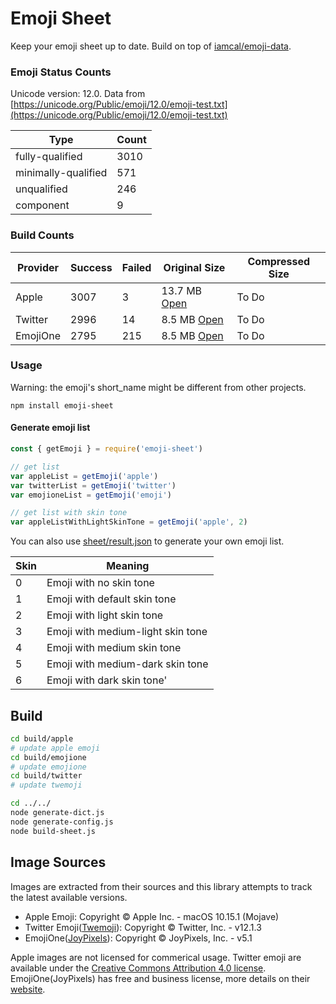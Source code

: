 # Emoji Sheet 

Keep your emoji sheet up to date. Build on top of [iamcal/emoji-data](https://github.com/iamcal/emoji-data).

### Emoji Status Counts
Unicode version: 12.0. Data from [https://unicode.org/Public/emoji/12.0/emoji-test.txt](https://unicode.org/Public/emoji/12.0/emoji-test.txt)

Type | Count
---- | ----
fully-qualified | 3010
minimally-qualified | 571
unqualified | 246
component | 9

### Build Counts
Provider | Success | Failed  | Original Size | Compressed Size
-------- | ------- | ------- | ------------- | ---------------
Apple | 3007 | 3 | 13.7 MB [Open](https://cdn.jsdelivr.net/npm/emoji-sheet/sheet/apple_64.png) | To Do
Twitter | 2996 | 14 | 8.5 MB [Open](https://cdn.jsdelivr.net/npm/emoji-sheet/sheet/twitter_64.png) | To Do
EmojiOne | 2795 | 215 | 8.5 MB [Open](https://cdn.jsdelivr.net/npm/emoji-sheet/sheet/emojione_64.png) | To Do


### Usage
Warning: the emoji's short_name might be different from other projects.
```
npm install emoji-sheet
```
#### Generate emoji list
```javascript
const { getEmoji } = require('emoji-sheet')

// get list
var appleList = getEmoji('apple')
var twitterList = getEmoji('twitter')
var emojioneList = getEmoji('emoji')

// get list with skin tone
var appleListWithLightSkinTone = getEmoji('apple', 2)
```
You can also use [sheet/result.json](./sheet/result.json) to generate your own emoji list.

Skin | Meaning
----| ----
0 | Emoji with no skin tone
1 | Emoji with default skin tone
2 | Emoji with light skin tone
3 | Emoji with medium-light skin tone
4 | Emoji with medium skin tone
5 | Emoji with medium-dark skin tone
6 | Emoji with dark skin tone'


## Build
```sh
cd build/apple
# update apple emoji
cd build/emojione
# update emojione
cd build/twitter
# update twemoji

cd ../../
node generate-dict.js
node generate-config.js
node build-sheet.js
```

## Image Sources

Images are extracted from their sources and this library attempts to track the latest
available versions.

* Apple Emoji: Copyright &copy; Apple Inc. - macOS 10.15.1 (Mojave)
* Twitter Emoji([Twemoji](https://github.com/twitter/twemoji)): Copyright &copy; Twitter, Inc. - v12.1.3
* EmojiOne([JoyPixels](https://www.joypixels.com/)): Copyright &copy; JoyPixels, Inc. - v5.1

Apple images are not licensed for commerical usage. Twitter emoji are available under the [Creative Commons Attribution 4.0 license](https://github.com/twitter/twemoji/blob/gh-pages/LICENSE-GRAPHICS). EmojiOne(JoyPixels) has free and business license, more details on their [website](https://www.joypixels.com/licenses).

